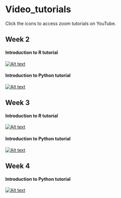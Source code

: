 # Video_tutorials
Click the icons to access zoom tutorials on YouTube. 

## Week 2
#### Introduction to R tutorial
[![Alt text](https://img.youtube.com/vi/0ChuLIPw7K4/0.jpg)](https://www.youtube.com/watch?v=0ChuLIPw7K4&feature=youtu.be)

#### Introduction to Python tutorial
[![Alt text](https://img.youtube.com/vi/QRrVNJns9ig/0.jpg)](https://www.youtube.com/watch?v=QRrVNJns9ig&feature=youtu.be)

## Week 3
#### Introduction to R tutorial
[![Alt text](https://img.youtube.com/vi/5DY_AVRg_U0/0.jpg)](https://www.youtube.com/watch?v=5DY_AVRg_U0&feature=youtu.be)

#### Introduction to Python tutorial
[![Alt text](https://img.youtube.com/vi/r0hheau7Z5E/0.jpg)](https://www.youtube.com/watch?v=r0hheau7Z5E&feature=youtu.be)

## Week 4
#### Introduction to Python tutorial
[![Alt text](https://img.youtube.com/vi/QK8thYMU0kw/0.jpg)](https://www.youtube.com/watch?v=QK8thYMU0kw&feature=youtu.be)
